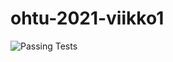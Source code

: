 # ohtu-2021-viikko1

![Passing Tests](https://github.com/JuusoVe/ohtu-2020-viikko1/actions/workflows/Juuson%20Java%20CI/badge.svg)
